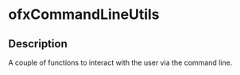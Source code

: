 # ofxCommandLineUtils

## Description
A couple of functions to interact with the user via the command line.
